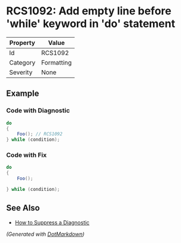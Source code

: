 # RCS1092: Add empty line before 'while' keyword in 'do' statement

| Property | Value      |
| -------- | ---------- |
| Id       | RCS1092    |
| Category | Formatting |
| Severity | None       |

## Example

### Code with Diagnostic

```csharp
do
{
    Foo(); // RCS1092
} while (condition);
```

### Code with Fix

```csharp
do
{
    Foo();

} while (condition);
```

## See Also

* [How to Suppress a Diagnostic](../HowToConfigureAnalyzers.md#how-to-suppress-a-diagnostic)


*\(Generated with [DotMarkdown](http://github.com/JosefPihrt/DotMarkdown)\)*